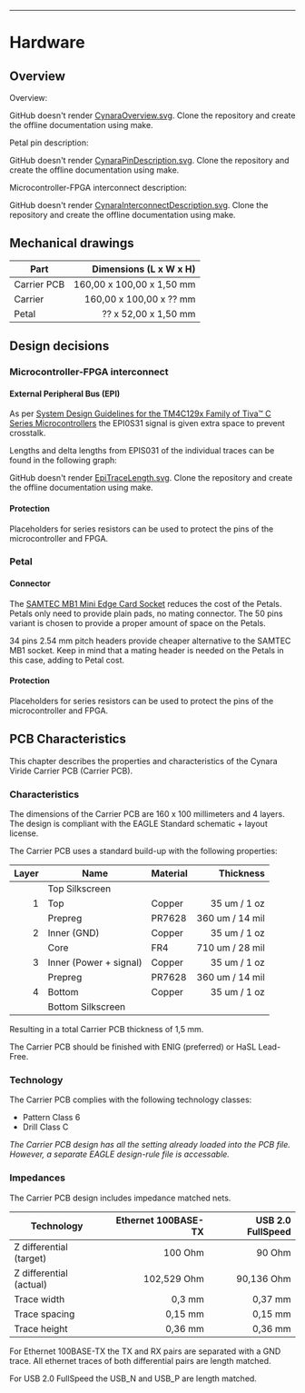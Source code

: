 ---

# Hardware

## Overview

Overview:

<object type="image/svg+xml" data="../Pictures/CynaraOverview.svg">GitHub doesn't render <a href= "../Pictures/CynaraOverview.svg">CynaraOverview.svg</a>. Clone the repository and create the offline documentation using make.</object>

Petal pin description:

<object type="image/svg+xml" data="../Pictures/CynaraPinDescription.svg">GitHub doesn't render <a href= "../Pictures/CynaraPinDescription.svg">CynaraPinDescription.svg</a>. Clone the repository and create the offline documentation using make.</object>

Microcontroller-FPGA interconnect description:

<object type="image/svg+xml" data="../Pictures/CynaraInterconnectDescription.svg">GitHub doesn't render <a href= "../Pictures/CynaraInterconnectDescription.svg">CynaraInterconnectDescription.svg</a>. Clone the repository and create the offline documentation using make.</object>

## Mechanical drawings

| Part | Dimensions (L x W x H) |
| --- | ---:|
| Carrier PCB | 160,00 x 100,00 x 1,50 mm |
| Carrier | 160,00 x 100,00 x ?? mm |
| Petal | ?? x 52,00 x 1,50 mm |

## Design decisions

### Microcontroller-FPGA interconnect

#### External Peripheral Bus (EPI)

As per [System Design Guidelines for the TM4C129x Family of Tiva™ C Series Microcontrollers](http://www.ti.com/lit/an/spma056/spma056.pdf) the EPI0S31 signal is given extra space to prevent crosstalk. 

Lengths and delta lengths from EPIS031 of the individual traces can be found in the following graph:

<object type="image/svg+xml" data="../Pictures/EpiTraceLength.svg">GitHub doesn't render <a href= "../Pictures/EpiTraceLength.svg">EpiTraceLength.svg</a>. Clone the repository and create the offline documentation using make.</object>

#### Protection

Placeholders for series resistors can be used to protect the pins of the microcontroller and FPGA.

### Petal

#### Connector

The [SAMTEC MB1 Mini Edge Card Socket](https://www.samtec.com/products/mb1) reduces the cost of the Petals. 
Petals only need to provide plain pads, no mating connector.
The 50 pins variant is chosen to provide a proper amount of space on the Petals.

34 pins 2.54 mm pitch headers provide cheaper alternative to the SAMTEC MB1 socket. 
Keep in mind that a mating header is needed on the Petals in this case, adding to Petal cost.

#### Protection

Placeholders for series resistors can be used to protect the pins of the microcontroller and FPGA.

## PCB Characteristics

This chapter describes the properties and characteristics of the Cynara Viride Carrier PCB (Carrier PCB).

### Characteristics

The dimensions of the Carrier PCB are 160 x 100 millimeters and 4 layers.
The design is compliant with the EAGLE Standard schematic + layout license.

The Carrier PCB uses a standard build-up with the following properties:

| Layer | Name | Material | Thickness |
| ---:| --- | --- | ---:|
|| Top Silkscreen |||
| 1 | Top | Copper | 35 um / 1 oz | 
|| Prepreg | PR7628 | 360 um / 14 mil |
| 2 | Inner (GND) | Copper | 35 um / 1 oz |
|| Core | FR4 | 710 um / 28 mil |
| 3 | Inner (Power + signal) | Copper | 35 um / 1 oz |
|| Prepreg | PR7628 | 360 um / 14 mil |
| 4 | Bottom | Copper | 35 um / 1 oz |
|| Bottom Silkscreen |||

Resulting in a total Carrier PCB thickness of 1,5 mm.

The Carrier PCB should be finished with ENIG (preferred) or HaSL Lead-Free.

### Technology

The Carrier PCB complies with the following technology classes:

* Pattern Class 6
* Drill Class C

*The Carrier PCB design has all the setting already loaded into the PCB file. However, a separate EAGLE design-rule file is accessable.*

### Impedances

The Carrier PCB design includes impedance matched nets.

| Technology | Ethernet 100BASE-TX | USB 2.0 FullSpeed |
| --- | ---:| ---:|
| Z differential (target) | 100 Ohm | 90 Ohm |
| Z differential (actual) | 102,529 Ohm | 90,136 Ohm |
| Trace width | 0,3 mm | 0,37 mm |
| Trace spacing | 0,15 mm | 0,15 mm |
| Trace height | 0,36 mm | 0,36 mm |

For Ethernet 100BASE-TX the TX and RX pairs are separated with a GND trace.
All ethernet traces of both differential pairs are length matched.

For USB 2.0 FullSpeed the USB_N and USB_P are length matched.









